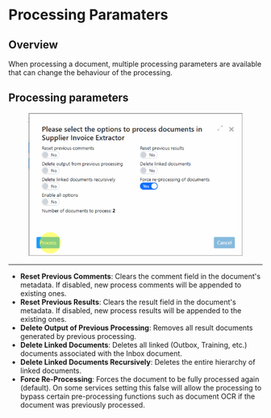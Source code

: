 # Processing Paramaters

## Overview

When processing a document, multiple processing parameters are available that can change the behaviour of the processing.

## Processing parameters

<div align="left"><figure><img src="../../.gitbook/assets/image (79).png" alt=""><figcaption></figcaption></figure></div>

***

* **Reset Previous Comments**: Clears the comment field in the document's metadata. If disabled, new process comments will be appended to existing ones.
* **Reset Previous Results**: Clears the result field in the document's metadata. If disabled, new process results will be appended to the existing ones.
* **Delete Output of Previous Processing**: Removes all result documents generated by previous processing.
* **Delete Linked Documents**: Deletes all linked (Outbox, Training, etc.) documents associated with the Inbox document.
* **Delete Linked Documents Recursively**: Deletes the entire hierarchy of linked documents.
* **Force Re-Processing**: Forces the document to be fully processed again (default). On some services setting this false will allow the processing to bypass certain pre-processing functions such as document OCR if the document was previously processed.
